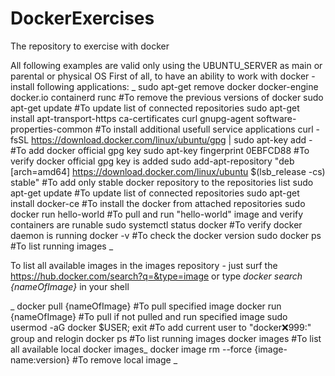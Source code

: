 # DockerExercises
The repository to exercise with docker

All following examples are valid only using the UBUNTU_SERVER as main or parental or physical OS
First of all, to have an ability to work with docker - install following applications:
_
sudo apt-get remove docker docker-engine docker.io containerd runc                #To remove the previous versions of docker
sudo apt-get update                                                               #To update list of connected repositories
sudo apt-get install apt-transport-https ca-certificates curl gnupg-agent software-properties-common
                                                                                  #To install additional usefull service applications
curl -fsSL https://download.docker.com/linux/ubuntu/gpg | sudo apt-key add -      #To add docker official gpg key
sudo apt-key fingerprint 0EBFCD88                                                 #To verify docker official gpg key is added
sudo add-apt-repository "deb \[arch=amd64\] https://download.docker.com/linux/ubuntu $(lsb_release -cs) stable"
                                                                   #To add only stable docker repository to the repositories list
sudo apt-get update                   #To update list of connected repositories
sudo apt-get install docker-ce        #To install the docker from attached repositories
sudo docker run hello-world           #To pull and run "hello-world" image and verify containers are runable
sudo systemctl status docker          #To verify docker daemon is running
docker -v                             #To check the docker version
sudo docker ps                        #To list running images
_

To list all available images in the images repository - just surf the https://hub.docker.com/search?q=&type=image
or type _docker search {nameOfImage}_ in your shell

_
docker pull {nameOfImage}                         #To pull specified image
docker run {nameOfImage}                          #To pull if not pulled and run specified image
sudo usermod -aG docker $USER; exit               #To add current user to "docker:x:999:" group and relogin
docker ps                                         #To list running images
docker images                                     #To list all available local docker images_
docker image rm --force {image-name:version}      #To remove local image
_
